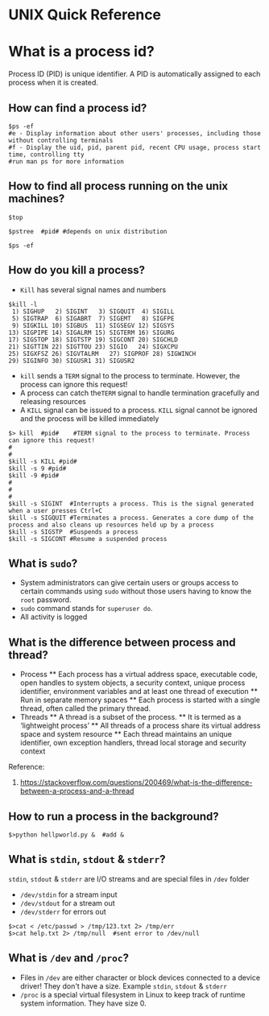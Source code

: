 # UNIX Quick Reference


# What is a process id?
Process ID (PID) is unique identifier. A PID is automatically assigned to each process when it is created.

## How can find a process id?
```unix
$ps -ef
#e - Display information about other users' processes, including those without controlling terminals
#f - Display the uid, pid, parent pid, recent CPU usage, process start time, controlling tty
#run man ps for more information
```

## How to find all process running on the unix machines?
```
$top

$pstree  #pid# #depends on unix distribution

$ps -ef
```

## How do you kill a process?
* `Kill` has several signal names and numbers
```unix
$kill -l
 1) SIGHUP	 2) SIGINT	 3) SIGQUIT	 4) SIGILL
 5) SIGTRAP	 6) SIGABRT	 7) SIGEMT	 8) SIGFPE
 9) SIGKILL	10) SIGBUS	11) SIGSEGV	12) SIGSYS
13) SIGPIPE	14) SIGALRM	15) SIGTERM	16) SIGURG
17) SIGSTOP	18) SIGTSTP	19) SIGCONT	20) SIGCHLD
21) SIGTTIN	22) SIGTTOU	23) SIGIO	24) SIGXCPU
25) SIGXFSZ	26) SIGVTALRM	27) SIGPROF	28) SIGWINCH
29) SIGINFO	30) SIGUSR1	31) SIGUSR2	
``` 
* `kill` sends a `TERM` signal to the process to terminate. However, the process can ignore this request!
* A process can catch the`TERM` signal to handle termination gracefully and releasing resources
* A `KILL` signal can be issued to a process. `KILL` signal cannot be ignored and the process will be killed immediately
```unix
$> kill  #pid#    #TERM signal to the process to terminate. Process can ignore this request!
#
#
$kill -s KILL #pid#
$kill -s 9 #pid#
$kill -9 #pid#
#
#
#
$kill -s SIGINT  #Interrupts a process. This is the signal generated when a user presses Ctrl+C
$kill -s SIGQUIT #Terminates a process. Generates a core dump of the process and also cleans up resources held up by a process
$kill -s SIGSTP  #Suspends a process
$kill -s SIGCONT #Resume a suspended process
```

## What is `sudo`?
* System administrators can give certain users or groups access to certain commands using `sudo` without those users having to know the `root` password.
* `sudo` command stands for `superuser do`.
* All activity is logged


## What is the difference between process and thread?
* Process 
** Each process has a virtual address space, executable code, open handles to system objects, a security context, unique process identifier, 
   environment variables and at least one thread of execution
** Run in separate memory spaces
** Each process is started with a single thread, often called the primary thread.
* Threads 
** A thread is a subset of the process.
** It is termed as a ‘lightweight process’
** All threads of a process share its virtual address space and system resource
** Each thread maintains an unique identifier, own exception handlers, thread local storage and security context

Reference:
1. https://stackoverflow.com/questions/200469/what-is-the-difference-between-a-process-and-a-thread


## How to run a process in the background?
```unix
$>python hellpworld.py &  #add &
```

## What is `stdin`, `stdout` & `stderr`?
`stdin`, `stdout` & `stderr` are I/O streams and are special files in `/dev` folder
* `/dev/stdin`  for a stream input
* `/dev/stdout` for a stream out
* `/dev/stderr` for errors out
```unix
$>cat < /etc/passwd > /tmp/123.txt 2> /tmp/err
$>cat help.txt 2> /tmp/null  #sent error to /dev/null
```

## What is `/dev` and `/proc`?
* Files in `/dev` are either character or block devices connected to a device driver! They don't have a size. Example `stdin`, `stdout` & `stderr`
* `/proc` is a special virtual filesystem in Linux to keep track of runtime system information. They have size 0.





